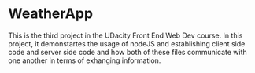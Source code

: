 # WeatherApp

This is the third project in the UDacity Front End Web Dev course. 
In this project, it demonstartes the usage of nodeJS and establishing 
client side code and server side code and how both of these files 
communicate with one another in terms of exhanging information.
